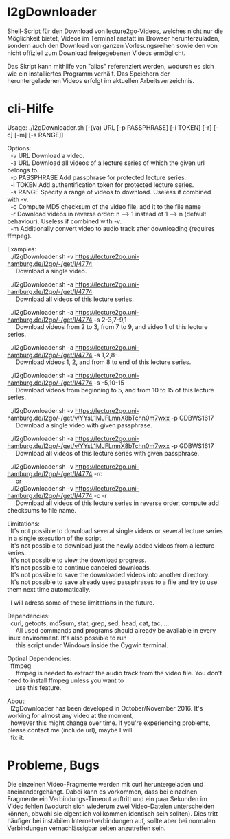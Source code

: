 # l2gDownloader
Shell-Script für den Download von lecture2go-Videos, welches nicht nur die Möglichkeit bietet, Videos im Terminal anstatt im Browser herunterzuladen, sondern auch den Download von ganzen Vorlesungsreihen sowie den von nicht offiziell zum Download freigegebenen Videos ermöglicht.

Das Skript kann mithilfe von "alias" referenziert werden, wodurch es sich wie ein installiertes Programm verhält. Das Speichern der heruntergeladenen Videos erfolgt im aktuellen Arbeitsverzeichnis.

# cli-Hilfe

Usage: ./l2gDownloader.sh [-(va) URL [-p PASSPHRASE] [-i TOKEN] [-r] [-c] [-m] [-s RANGE]]

Options:  
&nbsp;&nbsp;-v URL        Download a video.  
&nbsp;&nbsp;-a URL        Download all videos of a lecture series of which the given url belongs to.  
&nbsp;&nbsp;-p PASSPHRASE Add passphrase for protected lecture series.  
&nbsp;&nbsp;-i TOKEN      Add authentification token for protected lecture series.  
&nbsp;&nbsp;-s RANGE      Specify a range of videos to download. Useless if combined with -v.  
&nbsp;&nbsp;-c            Compute MD5 checksum of the video file, add it to the file name  
&nbsp;&nbsp;-r            Download videos in reverse order: n --> 1 instead of 1 --> n (default behaviour). Useless if combined with -v.  
&nbsp;&nbsp;-m            Additionally convert video to audio track after downloading (requires ffmpeg).  

Examples:  
&nbsp;&nbsp;./l2gDownloader.sh -v https://lecture2go.uni-hamburg.de/l2go/-/get/l/4774  
&nbsp;&nbsp;&nbsp;&nbsp;&nbsp;Download a single video.  

&nbsp;&nbsp;./l2gDownloader.sh -a https://lecture2go.uni-hamburg.de/l2go/-/get/l/4774  
&nbsp;&nbsp;&nbsp;&nbsp;&nbsp;Download all videos of this lecture series.  

&nbsp;&nbsp;./l2gDownloader.sh -a https://lecture2go.uni-hamburg.de/l2go/-/get/l/4774 -s 2-3,7-9,1  
&nbsp;&nbsp;&nbsp;&nbsp;&nbsp;Download videos from 2 to 3, from 7 to 9, and video 1 of this lecture series.  

&nbsp;&nbsp;./l2gDownloader.sh -a https://lecture2go.uni-hamburg.de/l2go/-/get/l/4774 -s 1,2,8-  
&nbsp;&nbsp;&nbsp;&nbsp;&nbsp;Download videos 1, 2, and from 8 to end of this lecture series.  

&nbsp;&nbsp;./l2gDownloader.sh -a https://lecture2go.uni-hamburg.de/l2go/-/get/l/4774 -s -5,10-15  
&nbsp;&nbsp;&nbsp;&nbsp;&nbsp;Download videos from beginning to 5, and from 10 to 15 of this lecture series.  

&nbsp;&nbsp;./l2gDownloader.sh -v https://lecture2go.uni-hamburg.de/l2go/-/get/v/YYsL1MJFLmnX8bTchn0m7wxx -p GDBWS1617  
&nbsp;&nbsp;&nbsp;&nbsp;&nbsp;Download a single video with given passphrase.  

&nbsp;&nbsp;./l2gDownloader.sh -a https://lecture2go.uni-hamburg.de/l2go/-/get/v/YYsL1MJFLmnX8bTchn0m7wxx -p GDBWS1617  
&nbsp;&nbsp;&nbsp;&nbsp;&nbsp;Download all videos of this lecture series with given passphrase.

&nbsp;&nbsp;./l2gDownloader.sh -v https://lecture2go.uni-hamburg.de/l2go/-/get/l/4774 -rc  
&nbsp;&nbsp;&nbsp;&nbsp;&nbsp;or  
&nbsp;&nbsp;./l2gDownloader.sh -v https://lecture2go.uni-hamburg.de/l2go/-/get/l/4774 -c -r  
&nbsp;&nbsp;&nbsp;&nbsp;&nbsp;Download all videos of this lecture series in reverse order, compute add checksums to file name.

Limitations:  
&nbsp;&nbsp;It's not possible to download several single videos or several lecture series in a single execution of the script.  
&nbsp;&nbsp;It's not possible to download just the newly added videos from a lecture series.  
&nbsp;&nbsp;It's not possible to view the download progress.  
&nbsp;&nbsp;It's not possible to continue canceled downloads.  
&nbsp;&nbsp;It's not possible to save the downloaded videos into another directory.  
&nbsp;&nbsp;It's not possible to save already used passphrases to a file and try to use them next time automatically.  

&nbsp;&nbsp;I will adress some of these limitations in the future.

Dependencies:  
&nbsp;&nbsp;curl, getopts, md5sum, stat, grep, sed, head, cat, tac, ...  
&nbsp;&nbsp;&nbsp;&nbsp;&nbsp;All used commands and programs should already be available in every linux environment. It's also possible to run  
&nbsp;&nbsp;&nbsp;&nbsp;&nbsp;this script under Windows inside the Cygwin terminal.  

Optinal Dependencies:  
&nbsp;&nbsp;ffmpeg  
&nbsp;&nbsp;&nbsp;&nbsp;&nbsp;ffmpeg is needed to extract the audio track from the video file. You don't need to install ffmpeg unless you want to  
&nbsp;&nbsp;&nbsp;&nbsp;&nbsp;use this feature.  

About:  
&nbsp;&nbsp;l2gDownloader has been developed in October/November 2016. It's working for almost any video at the moment,  
&nbsp;&nbsp;however this might change over time. If you're experiencing problems, please contact me (include url), maybe I will  
  fix it.  

# Probleme, Bugs

Die einzelnen Video-Fragmente werden mit curl heruntergeladen und aneinandergehängt. Dabei kann es vorkommen, dass bei einzelnen Fragmente ein Verbindungs-Timeout auftritt und ein paar Sekunden im Video fehlen (wodurch sich wiederum zwei Video-Dateien unterscheiden können, obwohl sie eigentlich vollkommen identisch sein sollten). Dies tritt häufiger bei instabilen Internetverbindungen auf, sollte aber bei normalen Verbindungen vernachlässigbar selten anzutreffen sein.